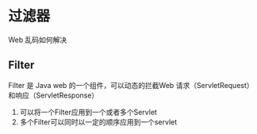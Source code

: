 # 过滤器
Web 乱码如何解决

## Filter
Filter 是 Java web 的一个组件，可以动态的拦截Web 请求（ServletRequest）和响应（ServletResponse）
1. 可以将一个Filter应用到一个或者多个Servlet
2. 多个Filter可以同时以一定的顺序应用到一个servlet
<!--stackedit_data:
eyJoaXN0b3J5IjpbNDk1Njc0MjQxXX0=
-->